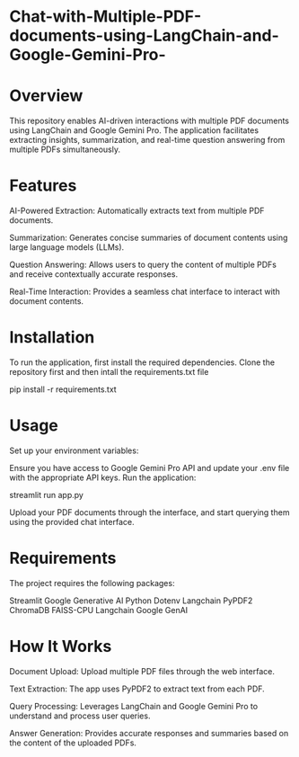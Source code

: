 # Chat-with-Multiple-PDF-documents-using-LangChain-and-Google-Gemini-Pro-
# Overview
This repository enables AI-driven interactions with multiple PDF documents using LangChain and Google Gemini Pro. The application facilitates extracting insights, summarization, and real-time question answering from multiple PDFs simultaneously.

# Features
AI-Powered Extraction: Automatically extracts text from multiple PDF documents.

Summarization: Generates concise summaries of document contents using large language models (LLMs).

Question Answering: Allows users to query the content of multiple PDFs and receive contextually accurate responses.

Real-Time Interaction: Provides a seamless chat interface to interact with document contents.

# Installation
To run the application, first install the required dependencies.
Clone the repository first and then intall the requirements.txt file 

pip install -r requirements.txt


# Usage
Set up your environment variables:

Ensure you have access to Google Gemini Pro API and update your .env file with the appropriate API keys.
Run the application:

streamlit run app.py

Upload your PDF documents through the interface, and start querying them using the provided chat interface.

# Requirements
The project requires the following packages:

Streamlit
Google Generative AI
Python Dotenv
Langchain
PyPDF2
ChromaDB
FAISS-CPU
Langchain Google GenAI

# How It Works

Document Upload: Upload multiple PDF files through the web interface.

Text Extraction: The app uses PyPDF2 to extract text from each PDF.

Query Processing: Leverages LangChain and Google Gemini Pro to understand and process user queries.

Answer Generation: Provides accurate responses and summaries based on the content of the uploaded PDFs.




